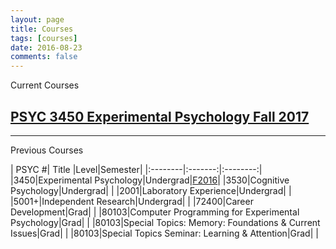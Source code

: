 ```yaml
---
layout: page
title: Courses
tags: [courses]
date: 2016-08-23
comments: false
---
```


Current Courses

## [PSYC 3450 Experimental Psychology Fall 2017](https://crumplab.github.io/courses/experimentalFall2017/)
___
Previous Courses

| PSYC #| Title |Level|Semester|
|:--------|:-------:|:--------:|
|3450|Experimental Psychology|Undergrad|[F2016](https://crumplab.github.io/courses/experimentalFall2016/)|
|3530|Cognitive Psychology|Undergrad| |
|2001|Laboratory Experience|Undergrad| |
|5001+|Independent Research|Undergrad| |
|72400|Career Development|Grad| |
|80103|Computer Programming for Experimental Psychology|Grad| |
|80103|Special Topics: Memory: Foundations & Current Issues|Grad| |
|80103|Special Topics Seminar: Learning & Attention|Grad| |
